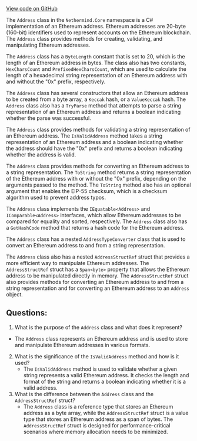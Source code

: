 [View code on GitHub](https://github.com/NethermindEth/nethermind/src/Nethermind/Nethermind.Core/Address.cs)

The `Address` class in the `Nethermind.Core` namespace is a C# implementation of an Ethereum address. Ethereum addresses are 20-byte (160-bit) identifiers used to represent accounts on the Ethereum blockchain. The `Address` class provides methods for creating, validating, and manipulating Ethereum addresses.

The `Address` class has a `ByteLength` constant that is set to 20, which is the length of an Ethereum address in bytes. The class also has two constants, `HexCharsCount` and `PrefixedHexCharsCount`, which are used to calculate the length of a hexadecimal string representation of an Ethereum address with and without the "0x" prefix, respectively.

The `Address` class has several constructors that allow an Ethereum address to be created from a byte array, a `Keccak` hash, or a `ValueKeccak` hash. The `Address` class also has a `TryParse` method that attempts to parse a string representation of an Ethereum address and returns a boolean indicating whether the parse was successful.

The `Address` class provides methods for validating a string representation of an Ethereum address. The `IsValidAddress` method takes a string representation of an Ethereum address and a boolean indicating whether the address should have the "0x" prefix and returns a boolean indicating whether the address is valid.

The `Address` class provides methods for converting an Ethereum address to a string representation. The `ToString` method returns a string representation of the Ethereum address with or without the "0x" prefix, depending on the arguments passed to the method. The `ToString` method also has an optional argument that enables the EIP-55 checksum, which is a checksum algorithm used to prevent address typos.

The `Address` class implements the `IEquatable<Address>` and `IComparable<Address>` interfaces, which allow Ethereum addresses to be compared for equality and sorted, respectively. The `Address` class also has a `GetHashCode` method that returns a hash code for the Ethereum address.

The `Address` class has a nested `AddressTypeConverter` class that is used to convert an Ethereum address to and from a string representation.

The `Address` class also has a nested `AddressStructRef` struct that provides a more efficient way to manipulate Ethereum addresses. The `AddressStructRef` struct has a `Span<byte>` property that allows the Ethereum address to be manipulated directly in memory. The `AddressStructRef` struct also provides methods for converting an Ethereum address to and from a string representation and for converting an Ethereum address to an `Address` object.
## Questions: 
 1. What is the purpose of the `Address` class and what does it represent?
   - The `Address` class represents an Ethereum address and is used to store and manipulate Ethereum addresses in various formats.
2. What is the significance of the `IsValidAddress` method and how is it used?
   - The `IsValidAddress` method is used to validate whether a given string represents a valid Ethereum address. It checks the length and format of the string and returns a boolean indicating whether it is a valid address.
3. What is the difference between the `Address` class and the `AddressStructRef` struct?
   - The `Address` class is a reference type that stores an Ethereum address as a byte array, while the `AddressStructRef` struct is a value type that stores an Ethereum address as a span of bytes. The `AddressStructRef` struct is designed for performance-critical scenarios where memory allocation needs to be minimized.